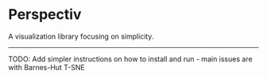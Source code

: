 Perspectiv
==========

A visualization library focusing on simplicity.

----
TODO: Add simpler instructions on how to install and run - main issues are with Barnes-Hut T-SNE
